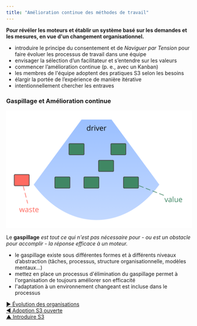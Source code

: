 ```yaml
---
title: "Amélioration continue des méthodes de travail"
---
```



**Pour révéler les moteurs et établir un système basé sur les demandes et les mesures, en vue d'un changement organisationnel.**

- introduire le principe du consentement et de *Naviguer par Tension* pour faire évoluer les processus de travail dans une équipe
- envisager la sélection d’un facilitateur et s’entendre sur les valeurs
- commencer l’amélioration continue (p. e., avec un Kanban)
- les membres de l'équipe adoptent des pratiques S3 selon les besoins
- élargir la portée de l’expérience de manière itérative
- intentionnellement chercher les entraves 


### Gaspillage et Amélioration continue

![right,fit](img/workflow-and-value/drivers-value-waste.png)

Le **gaspillage** *est tout ce qui n'est pas nécessaire pour - ou est un obstacle pour accomplir - la réponse efficace à un moteur.*

- le gaspillage existe sous différentes formes et à différents niveaux d’abstraction (tâches, processus, structure organisationnelle, modèles mentaux...)
- mettez en place un processus d'élimination du gaspillage permet à l'organisation de toujours améliorer son efficacité
- l'adaptation à un environnement changeant est incluse dans le processus

[&#9654; Évolution des organisations](building-organizations.html)<br/>[&#9664; Adoption S3 ouverte](open-s3-adoption.html)<br/>[&#9650; Introduire S3](bringing-in-s3.html)

